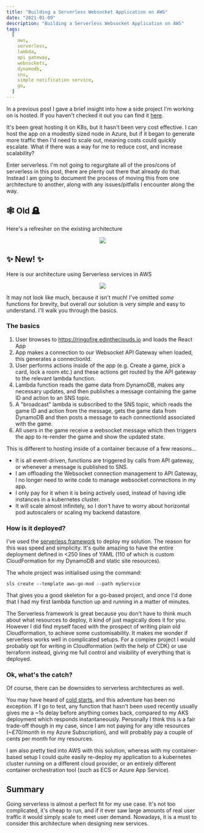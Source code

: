 ```yaml
---
title: "Building a Serverless Websocket Application on AWS"
date: "2021-01-09"
description: "Building a Serverless Websocket Application on AWS"
tags:
  [
    aws,
    serverless,
    lambda,
    api gateway,
    websockets,
    dynamodb,
    sns,
    simple notification service,
    go,
  ]
---
```


In a previous post I gave a brief insight into how a side project I'm working on is hosted. If you haven't checked it out you can find it [here](https://edintheclouds.io/posts/ringofire-azure).

It's been great hosting it on K8s, but it hasn't been very cost effective. I can host the app on a modestly sized node in Azure, but if it began to generate more traffic then I'd need to scale out, meaning costs could quickly escalate. What if there was a way for me to reduce cost, and increase scalability?

Enter serverless. I'm not going to regurgitate all of the pros/cons of serverless in this post, there are plenty out there that already do that. Instead I am going to document the process of moving this from one architecture to another, along with any issues/pitfalls I encounter along the way.

## 🕸 Old 🪦

Here's a refresher on the existing architecture

<p align="center">
  <img src="/images/ringofire-azure/ringofire-azure.png">
</p>

## ✨ New! ✨

Here is our architecture using Serverless services in AWS

<p align="center">
  <img src="/images/kings-serverless/kings-architecture.png">
</p>

It may not look like much, because it isn't much! I've omitted _some_ functions for brevity, but overall our solution is very simple and easy to understand. I'll walk you through the basics.

### The basics

1. User browses to https://ringofire.edintheclouds.io and loads the React App
2. App makes a connection to our Websocket API Gateway when loaded, this generates a connectionId.
3. User performs actions inside of the app (e.g. Create a game, pick a card, lock a room etc.) and these actions get routed by the API gateway to the relevant lambda function.
4. Lambda function reads the game data from DynamoDB, makes any necessary updates, and then publishes a message containing the game ID and action to an SNS topic.
5. A "broadcast" lambda is subscribed to the SNS topic, which reads the game ID and action from the message, gets the game data from DynamoDB and then posts a message to each connectionId associated with the game.
6. All users in the game receive a websocket message which then triggers the app to re-render the game and show the updated state.

This is different to hosting inside of a container because of a few reasons...

- It is all event-driven, functions are triggered by calls from API gateway, or whenever a message is published to SNS.
- I am offloading the Websocket connection management to API Gateway, I no longer need to write code to manage websocket connections in my app.
- I only pay for it when it is being actively used, instead of having idle instances in a kubernetes cluster.
- It will scale almost infinitely, so I don't have to worry about horizontal pod autoscalers or scaling my backend datastore.

### How is it deployed?

I've used the [serverless framework](https://www.serverless.com/) to deploy my solution. The reason for this was speed and simplicity. It's quite amazing to have the entire deployment defined in <250 lines of YAML (110 of which is custom CloudFormation for my DynamoDB and static site resources). 

The whole project was initialised using the command:

`sls create --template aws-go-mod --path myService`

That gives you a good skeleton for a go-based project, and once I'd done that I had my first lambda function up and running in a matter of minutes.

The Serverless framework is great because you don't have to think much about what resources to deploy, it kind of just magically does it for you. However I did find myself faced with the prospect of writing plain old Cloudformation, to achieve some customisability. It makes me wonder if serverless works well in complicated setups. For a complex project I would probably opt for writing in Cloudformation (with the help of CDK) or use terraform instead, giving me full control and visibility of everything that is deployed.

### Ok, what's the catch?

Of course, there can be downsides to serverless architectures as well.

You may have heard of [cold starts](https://mikhail.io/serverless/coldstarts/aws/), and this adventure has been no exception. If I go to test, any function that hasn't been used recently usually gives me a ~1s delay before anything comes back, compared to my AKS deployment which responds instantaneously. Personally I think this is a fair trade-off though in my case, since I am not paying for any idle resources (~£70/month in my Azure Subscription), and will probably pay a couple of cents per month for my resources.

I am also pretty tied into AWS with this solution, whereas with my container-based setup I could quite easily re-deploy my application to a kubernetes cluster running on a different cloud provider, or an entirely different container orchestration tool (such as ECS or Azure App Service).

## Summary
Going serverless is almost a perfect fit for my use case. It's not too complicated, it's cheap to run, and if it ever saw large amounts of real user traffic it would simply scale to meet user demand. Nowadays, it is a must to consider this architecture when designing new services.

